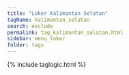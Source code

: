 ```yaml
---
title: "Loker Kalimantan Selatan"
tagName: kalimantan_selatan
search: exclude
permalink: tag_kalimantan_selatan.html
sidebar: menu_loker
folder: tags
---
```

{% include taglogic.html %}
